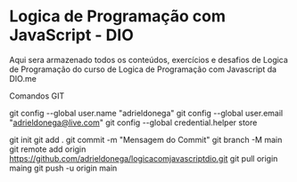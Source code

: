 # Logica de Programação com JavaScript - DIO

Aqui sera armazenado todos os conteúdos, exercícios e desafios de Logica de Programação do curso de Logica de Programação com Javascript da DIO.me

Comandos GIT

git config --global user.name "adrieldonega"
git config --global user.email "adrieldonega@live.com"
git config --global credential.helper store

git init
git add .
git commit -m "Mensagem do Commit"
git branch -M main
git remote add origin https://github.com/adrieldonega/logicacomjavascriptdio.git
git pull origin maing
git push -u origin main
